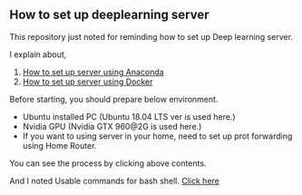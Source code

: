 ## How to set up deeplearning server  

This repository just noted for reminding how to set up Deep learning server.   

I explain about,  
1. [How to set up server using Anaconda]()
2. [How to set up server using Docker]()

Before starting, you should prepare below environment.  
- Ubuntu installed PC (Ubuntu 18.04 LTS ver is used here.)
- Nvidia GPU (Nvidia GTX 960@2G is used here.)
- If you want to using server in your home, need to set up prot forwarding using Home Router.

You can see the process by clicking above contents.  

And I noted Usable commands for bash shell. [Click here]()
